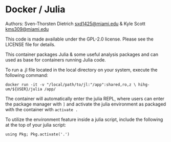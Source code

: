 # Docker / Julia

Authors: Sven-Thorsten Dietrich <sxd1425@miami.edu> 
& Kyle Scott <kms309@miami.edu>

This code is made available under the GPL-2.0 license.
Please see the LICENSE file for details.

This container packages Julia & some useful analysis packages and can 
used as base for containers running Julia code.

To run a .jl file located in the local directory on your system,
execute the following command:

`docker run -it -v "/local/path/to/jl:"/app":shared,ro,z \
	hihg-um/${USER}/julia /app/`

The container will automatically enter the julia REPL, where users
can enter the package manager with `]` and activate the julia environment
as packaged with the container with `activate .`

To utilize the environment feature inside a julia script,
include the following at the top of your julia script:

`using Pkg; Pkg.activate('.')`
